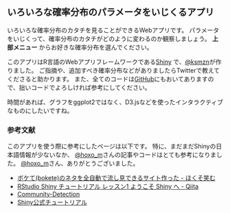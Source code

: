 ## いろいろな確率分布のパラメータをいじくるアプリ

いろいろな確率分布のカタチを見ることができるWebアプリです。
パラメータをいじくって、確率分布のカタチがどのように変わるのか観察しましょう。
 **上部メニュー** からお好きな確率分布を選んでください。

このアプリはR言語のWebアプリフレームワークである<a href="http://shiny.rstudio.com/">Shiny</a>
で、<a href="https://twitter.com/ksmzn">@ksmzn</a>が作りました。
ご指摘や、追加すべき確率分布などがありましたらTwitterで教えてくださると助かります。
また、全てのコードは<a href='https://github.com/pmaier1971/AutomatedForecastingWithShiny'>GitHub</a>にもおいてありますので、拙いコードでよろしければ参考にしてください。

時間があれば、グラフをggplot2ではなく、D3.jsなどを使ったインタラクティブなものにしたいですね。

### 参考文献

このアプリを使う際に参考にしたページは以下です。
特に、まだまだShinyの日本語情報が少ないなか、
<a href="https://twitter.com/hoxo_m">@hoxo_m</a>さんの記事やコードはとても参考になりました。
<a href="https://twitter.com/hoxo_m">@hoxo_m</a>さん、ありがとうございました。


+ [ボケて(bokete)のネタを全自動で流し見できるサイト作った - ほくそ笑む](http://d.hatena.ne.jp/hoxo_m/20140731/p1)
+ [RStudio Shiny チュートリアル レッスン1 ようこそ Shiny へ - Qiita](http://qiita.com/hoxo_m/items/c8365117f3444fb51df4)
+ [Community-Detection](http://glimmer.rstudio.com/andeek/gravicom/)
+ [Shiny公式チュートリアル](http://shiny.rstudio.com/tutorial/)
